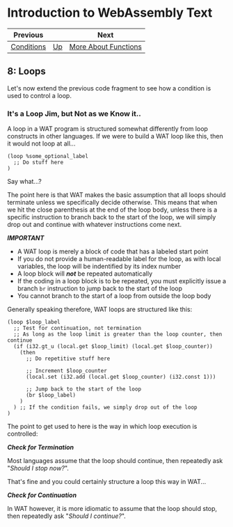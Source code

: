 # Introduction to WebAssembly Text

| Previous | | Next
|---|---|---
| [Conditions](../07/) | [Up](/chriswhealy/introduction-to-web-assembly-text) | [More About Functions](../09/)

## 8: Loops

Let's now extend the previous code fragment to see how a condition is used to control a loop.

### It's a Loop Jim, but Not as we Know it..

A loop in a WAT program is structured somewhat differently from loop constructs in other languages.  If we were to build a WAT loop like this, then it would not loop at all...

```wast
(loop %some_optional_label
  ;; Do stuff here
)
```

Say what...?

The point here is that WAT makes the basic assumption that all loops should terminate unless we specifically decide otherwise.  This means that when we hit the close parenthesis at the end of the loop body, unless there is a specific instruction to branch back to the start of the loop, we will simply drop out and continue with whatever instructions come next.

***IMPORTANT***

* A WAT loop is merely a block of code that has a labeled start point
* If you do not provide a human-readable label for the loop, as with local variables, the loop will be indentified by its index number
* A loop block will ***not*** be repeated automatically
* If the coding in a loop block is to be repeated, you must explicitly issue a branch `br` instruction to jump back to the start of the loop
* You cannot branch to the start of a loop from outside the loop body

Generally speaking therefore, WAT loops are structured like this:

```wast
(loop $loop_label
  ;; Test for continuation, not termination
  ;; As long as the loop limit is greater than the loop counter, then continue
  (if (i32.gt_u (local.get $loop_limit) (local.get $loop_counter))
    (then
      ;; Do repetitive stuff here

      ;; Increment $loop_counter
      (local.set (i32.add (local.get $loop_counter) (i32.const 1)))

      ;; Jump back to the start of the loop
      (br $loop_label)
    )
  ) ;; If the condition fails, we simply drop out of the loop
)
```

The point to get used to here is the way in which loop execution is controlled:

***Check for Termination***

Most languages assume that the loop should continue, then repeatedly ask "*Should I stop now?*".

That's fine and you could certainly structure a loop this way in WAT...

***Check for Continuation***

In WAT however, it is more idiomatic to assume that the loop should stop, then repeatedly ask "*Should I continue?*".
